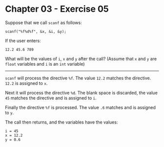 # Chapter 03 - Exercise 05

Suppose that we call `scanf` as follows:  
```
scanf("%f%d%f", &x, &i, &y);
```
If the user enters:  
```
12.2 45.6 789
```
What will be the values of `i`, `x` and `y` after the call? (Assume that `x` and `y` are `float` variables and `i` is an `int` variable) 

---

`scanf` will process the directive `%f`. The value `12.2` matches the directive. `12.2` is assigned to `x`.  

Next it will process the directive `%d`. The blank space is discarded, the value `45` matches the directive and is assigned to `i`.  

Finally the directive `%f` is processed. The value `.6` matches and is assigned to `y`.  

The call then returns, and the variables have the values:  
```
i = 45
x = 12.2
y = 0.6
```
